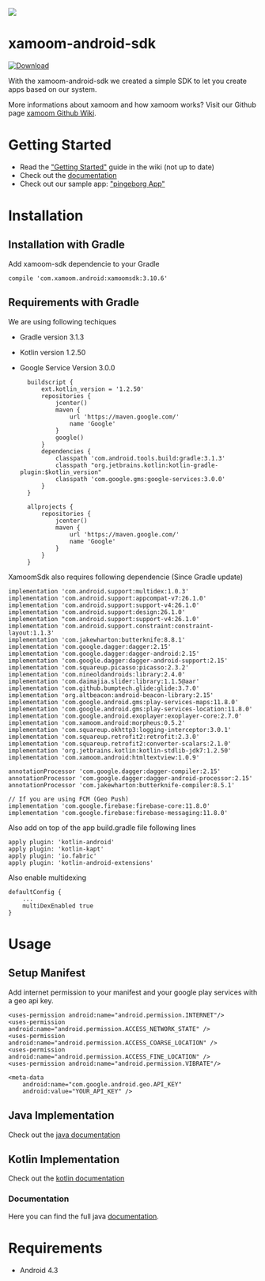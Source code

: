 ![](https://storage.googleapis.com/xamoom-files/cb9dcdd940f44b53baf5c27f331c4079.png)

# xamoom-android-sdk
[ ![Download](https://api.bintray.com/packages/xamoom/maven/xamoomsdk/images/download.svg) ](https://bintray.com/xamoom/maven/xamoomsdk/_latestVersion)

With the xamoom-android-sdk we created a simple SDK to let you create apps based on our system.

More informations about xamoom and how xamoom works? Visit our Github page [xamoom Github Wiki](https://github.com/xamoom/xamoom.github.io/wiki).

# Getting Started

* Read the ["Getting Started"](https://github.com/xamoom/xamoom-android-sdk/wiki#getting-started) guide in the wiki (not up to date)
* Check out the [documentation](https://xamoom.github.io/xamoom-android-sdk/3.7.0/)
* Check out our sample app: ["pingeborg App"](https://github.com/xamoom/xamoom-pingeborg-android)

# Installation

## Installation with Gradle

Add xamoom-sdk dependencie to your Gradle

    compile 'com.xamoom.android:xamoomsdk:3.10.6'
    
## Requirements with Gradle

We are using following techiques
* Gradle version 3.1.3
* Kotlin version 1.2.50
* Google Service Version 3.0.0

        buildscript {
            ext.kotlin_version = '1.2.50'
            repositories {
                jcenter()
                maven {
                    url 'https://maven.google.com/'
                    name 'Google'
                }
                google()
            }
            dependencies {
                classpath 'com.android.tools.build:gradle:3.1.3'
                classpath "org.jetbrains.kotlin:kotlin-gradle-plugin:$kotlin_version"
                classpath 'com.google.gms:google-services:3.0.0'
            }
        }

        allprojects {
            repositories {
                jcenter()
                maven {
                    url 'https://maven.google.com/'
                    name 'Google'
                }
            }
        }
    
XamoomSdk also requires following dependencie (Since Gradle update)

    implementation 'com.android.support:multidex:1.0.3'
    implementation 'com.android.support:appcompat-v7:26.1.0'
    implementation 'com.android.support:support-v4:26.1.0'
    implementation 'com.android.support:design:26.1.0'
    implementation "com.android.support:support-v4:26.1.0'
    implementation 'com.android.support.constraint:constraint-layout:1.1.3'
    implementation 'com.jakewharton:butterknife:8.8.1'
    implementation 'com.google.dagger:dagger:2.15'
    implementation 'com.google.dagger:dagger-android:2.15'
    implementation 'com.google.dagger:dagger-android-support:2.15'
    implementation 'com.squareup.picasso:picasso:2.3.2'
    implementation 'com.nineoldandroids:library:2.4.0'
    implementation 'com.daimajia.slider:library:1.1.5@aar'
    implementation 'com.github.bumptech.glide:glide:3.7.0'
    implementation 'org.altbeacon:android-beacon-library:2.15'
    implementation 'com.google.android.gms:play-services-maps:11.8.0'
    implementation 'com.google.android.gms:play-services-location:11.8.0'
    implementation 'com.google.android.exoplayer:exoplayer-core:2.7.0'
    implementation 'com.xamoom.android:morpheus:0.5.2'
    implementation 'com.squareup.okhttp3:logging-interceptor:3.0.1'
    implementation 'com.squareup.retrofit2:retrofit:2.3.0'
    implementation 'com.squareup.retrofit2:converter-scalars:2.1.0'
    implementation 'org.jetbrains.kotlin:kotlin-stdlib-jdk7:1.2.50'
    implementation 'com.xamoom.android:htmltextview:1.0.9'
    
    annotationProcessor 'com.google.dagger:dagger-compiler:2.15'
    annotationProcessor 'com.google.dagger:dagger-android-processor:2.15'
    annotationProcessor 'com.jakewharton:butterknife-compiler:8.5.1'
    
    // If you are using FCM (Geo Push)
    implementation 'com.google.firebase:firebase-core:11.8.0'
    implementation 'com.google.firebase:firebase-messaging:11.8.0'
    
Also add on top of the app build.gradle file following lines

    apply plugin: 'kotlin-android'
    apply plugin: 'kotlin-kapt'
    apply plugin: 'io.fabric'
    apply plugin: 'kotlin-android-extensions'
 
 Also enable multidexing
      
    defaultConfig {
        ...
        multiDexEnabled true
    }

# Usage

## Setup Manifest

Add internet permission to your manifest and your google play services with
a geo api key.

    <uses-permission android:name="android.permission.INTERNET"/>
    <uses-permission android:name="android.permission.ACCESS_NETWORK_STATE" />
    <uses-permission android:name="android.permission.ACCESS_COARSE_LOCATION" />
    <uses-permission android:name="android.permission.ACCESS_FINE_LOCATION" />
    <uses-permission android:name="android.permission.VIBRATE"/>

    <meta-data
        android:name="com.google.android.geo.API_KEY"
        android:value="YOUR_API_KEY" />

## Java Implementation

Check out the [java documentation](https://github.com/xamoom/xamoom-android-sdk/wiki/Java-Implementation-Guide)

## Kotlin Implementation

Check out the [kotlin documentation](https://github.com/xamoom/xamoom-android-sdk/wiki/Kotlin-Implementation-Guide)

### Documentation

Here you can find the full java [documentation](https://xamoom.github.io/xamoom-android-sdk/3.1.0/).

# Requirements

* Android 4.3

